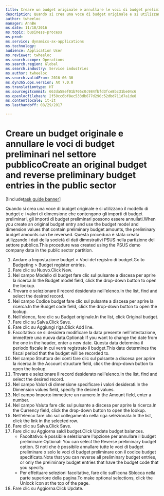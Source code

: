 ```yaml
--- 
title: Creare un budget originale e annullare le voci di budget preliminari nel settore pubblico
description: Quando si crea una voce di budget originale e si utilizzano il modello di budget e i valori di dimensione che contengono gli importi di budget preliminari, gli importi di budget preliminari possono essere annullati.
author: twheeloc
manager: AnnBe
ms.date: 11/10/2016
ms.topic: business-process
ms.prod: 
ms.service: dynamics-ax-applications
ms.technology: 
audience: Application User
ms.reviewer: twheeloc
ms.search.scope: Operations
ms.search.region: Global
ms.search.industry: Service industries
ms.author: twheeloc
ms.search.validFrom: 2016-06-30
ms.dyn365.ops.version: AX 7.0.0
ms.translationtype: HT
ms.sourcegitcommit: 663da58ef01b705c0c984fbfd3fce8bc31be04c6
ms.openlocfilehash: 2f50cc6bf8ec533db677d290c52dbd711d7a1de8
ms.contentlocale: it-it
ms.lasthandoff: 08/29/2017

---
```

# <a name="create-an-original-budget-and-reverse-preliminary-budget-entries-in-the-public-sector"></a><span data-ttu-id="ddfec-103">Creare un budget originale e annullare le voci di budget preliminari nel settore pubblico</span><span class="sxs-lookup"><span data-stu-id="ddfec-103">Create an original budget and reverse preliminary budget entries in the public sector</span></span>

[!include[task guide banner](../../includes/task-guide-banner.md)]

<span data-ttu-id="ddfec-104">Quando si crea una voce di budget originale e si utilizzano il modello di budget e i valori di dimensione che contengono gli importi di budget preliminari, gli importi di budget preliminari possono essere annullati.</span><span class="sxs-lookup"><span data-stu-id="ddfec-104">When you create an original budget entry and use the budget model and dimension values that contain preliminary budget amounts, the preliminary budget amounts can be reversed.</span></span> <span data-ttu-id="ddfec-105">Questa procedura è stata creata utilizzando i dati della società di dati dimostrativi PSUS nella partizione del settore pubblico.</span><span class="sxs-lookup"><span data-stu-id="ddfec-105">This procedure was created using the PSUS demo company data in the public sector partition.</span></span>

1. <span data-ttu-id="ddfec-106">Andare a Impostazione budget > Voci del registro di budget.</span><span class="sxs-lookup"><span data-stu-id="ddfec-106">Go to Budgeting > Budget register entries.</span></span>
2. <span data-ttu-id="ddfec-107">Fare clic su Nuovo.</span><span class="sxs-lookup"><span data-stu-id="ddfec-107">Click New.</span></span>
3. <span data-ttu-id="ddfec-108">Nel campo Modello di budget fare clic sul pulsante a discesa per aprire la ricerca.</span><span class="sxs-lookup"><span data-stu-id="ddfec-108">In the Budget model field, click the drop-down button to open the lookup.</span></span>
4. <span data-ttu-id="ddfec-109">Trovare e selezionare il record desiderato nell'elenco.</span><span class="sxs-lookup"><span data-stu-id="ddfec-109">In the list, find and select the desired record.</span></span>
5. <span data-ttu-id="ddfec-110">Nel campo Codice budget fare clic sul pulsante a discesa per aprire la ricerca.</span><span class="sxs-lookup"><span data-stu-id="ddfec-110">In the Budget code field, click the drop-down button to open the lookup.</span></span>
6. <span data-ttu-id="ddfec-111">Nell'elenco, fare clic su Budget originale.</span><span class="sxs-lookup"><span data-stu-id="ddfec-111">In the list, click Original budget.</span></span>
7. <span data-ttu-id="ddfec-112">Fare clic su Salva.</span><span class="sxs-lookup"><span data-stu-id="ddfec-112">Click Save.</span></span>
8. <span data-ttu-id="ddfec-113">Fare clic su Aggiungi riga.</span><span class="sxs-lookup"><span data-stu-id="ddfec-113">Click Add line.</span></span>
9. <span data-ttu-id="ddfec-114">Facoltativo: se si desidera modificare la data presente nell'intestazione, immettere una nuova data.</span><span class="sxs-lookup"><span data-stu-id="ddfec-114">Optional: If you want to change the date from the one in the header, enter a new date.</span></span> <span data-ttu-id="ddfec-115">Questa data determina il periodo fiscale in cui verrà registrato il budget.</span><span class="sxs-lookup"><span data-stu-id="ddfec-115">This date determines the fiscal period that the budget will be recorded to.</span></span>
10. <span data-ttu-id="ddfec-116">Nel campo Struttura dei conti fare clic sul pulsante a discesa per aprire la ricerca.</span><span class="sxs-lookup"><span data-stu-id="ddfec-116">In the Account structure field, click the drop-down button to open the lookup.</span></span>
11. <span data-ttu-id="ddfec-117">Trovare e selezionare il record desiderato nell'elenco.</span><span class="sxs-lookup"><span data-stu-id="ddfec-117">In the list, find and select the desired record.</span></span>
12. <span data-ttu-id="ddfec-118">Nel campo Valori di dimensione specificare i valori desiderati.</span><span class="sxs-lookup"><span data-stu-id="ddfec-118">In the Dimension values field, specify the desired values.</span></span>
13. <span data-ttu-id="ddfec-119">Nel campo Importo immettere un numero.</span><span class="sxs-lookup"><span data-stu-id="ddfec-119">In the Amount field, enter a number.</span></span>
14. <span data-ttu-id="ddfec-120">Nel campo Valuta fare clic sul pulsante a discesa per aprire la ricerca.</span><span class="sxs-lookup"><span data-stu-id="ddfec-120">In the Currency field, click the drop-down button to open the lookup.</span></span>
15. <span data-ttu-id="ddfec-121">Nell'elenco fare clic sul collegamento nella riga selezionata.</span><span class="sxs-lookup"><span data-stu-id="ddfec-121">In the list, click the link in the selected row.</span></span>
16. <span data-ttu-id="ddfec-122">Fare clic su Salva.</span><span class="sxs-lookup"><span data-stu-id="ddfec-122">Click Save.</span></span>
17. <span data-ttu-id="ddfec-123">Fare clic su Aggiorna saldi budget.</span><span class="sxs-lookup"><span data-stu-id="ddfec-123">Click Update budget balances.</span></span>
    * <span data-ttu-id="ddfec-124">Facoltativo: è possibile selezionare l'opzione per annullare il budget preliminare.</span><span class="sxs-lookup"><span data-stu-id="ddfec-124">Optional: You can select the Reverse preliminary budget option.</span></span> <span data-ttu-id="ddfec-125">Si noti che è possibile annullare tutte le voci di budget preliminare o solo le voci di budget preliminare con il codice budget specificato.</span><span class="sxs-lookup"><span data-stu-id="ddfec-125">Note that you can reverse all preliminary budget entries, or only the preliminary budget entries that have the budget code that you specify.</span></span>  
    * <span data-ttu-id="ddfec-126">Per effettuare selezioni facoltative, fare clic sull'icona Sblocca nella parte superiore della pagina.</span><span class="sxs-lookup"><span data-stu-id="ddfec-126">To make optional selections, click the Unlock icon at the top of the page.</span></span>  
18. <span data-ttu-id="ddfec-127">Fare clic su Aggiorna.</span><span class="sxs-lookup"><span data-stu-id="ddfec-127">Click Update.</span></span>


